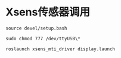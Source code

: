 # Xsens传感器调用



```shell
source devel/setup.bash

sudo chmod 777 /dev/ttyUSB\*

roslaunch xsens_mti_driver display.launch
```


